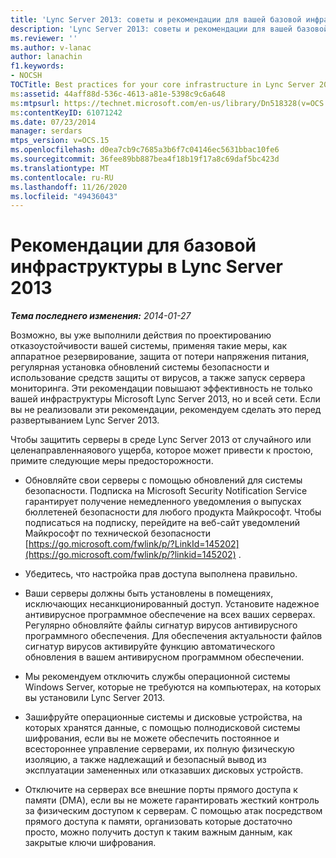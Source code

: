 ```yaml
---
title: 'Lync Server 2013: советы и рекомендации для вашей базовой инфраструктуры'
description: 'Lync Server 2013: советы и рекомендации для вашей базовой инфраструктуры.'
ms.reviewer: ''
ms.author: v-lanac
author: lanachin
f1.keywords:
- NOCSH
TOCTitle: Best practices for your core infrastructure in Lync Server 2013
ms:assetid: 44aff88d-536c-4613-a81e-5398c9c6a648
ms:mtpsurl: https://technet.microsoft.com/en-us/library/Dn518328(v=OCS.15)
ms:contentKeyID: 61071242
ms.date: 07/23/2014
manager: serdars
mtps_version: v=OCS.15
ms.openlocfilehash: d0ea7cb9c7685a3b6f7c04146ec5631bbac10fe6
ms.sourcegitcommit: 36fee89bb887bea4f18b19f17a8c69daf5bc423d
ms.translationtype: MT
ms.contentlocale: ru-RU
ms.lasthandoff: 11/26/2020
ms.locfileid: "49436043"
---
```

# <a name="best-practices-for-your-core-infrastructure-in-lync-server-2013"></a>Рекомендации для базовой инфраструктуры в Lync Server 2013

<div data-xmlns="http://www.w3.org/1999/xhtml">

<div class="topic" data-xmlns="http://www.w3.org/1999/xhtml" data-msxsl="urn:schemas-microsoft-com:xslt" data-cs="https://msdn.microsoft.com/">

<div data-asp="https://msdn2.microsoft.com/asp">



</div>

<div id="mainSection">

<div id="mainBody">

<span> </span>

_**Тема последнего изменения:** 2014-01-27_

Возможно, вы уже выполнили действия по проектированию отказоустойчивости вашей системы, применяя такие меры, как аппаратное резервирование, защита от потери напряжения питания, регулярная установка обновлений системы безопасности и использование средств защиты от вирусов, а также запуск сервера мониторинга. Эти рекомендации повышают эффективность не только вашей инфраструктуры Microsoft Lync Server 2013, но и всей сети. Если вы не реализовали эти рекомендации, рекомендуем сделать это перед развертыванием Lync Server 2013.

Чтобы защитить серверы в среде Lync Server 2013 от случайного или целенаправленнаяового ущерба, которое может привести к простою, примите следующие меры предосторожности.

  - Обновляйте свои серверы с помощью обновлений для системы безопасности. Подписка на Microsoft Security Notification Service гарантирует получение немедленного уведомления о выпусках бюллетеней безопасности для любого продукта Майкрософт. Чтобы подписаться на подписку, перейдите на веб-сайт уведомлений Майкрософт по технической безопасности [https://go.microsoft.com/fwlink/p/?LinkId=145202](https://go.microsoft.com/fwlink/p/?linkid=145202) .

  - Убедитесь, что настройка прав доступа выполнена правильно.

  - Ваши серверы должны быть установлены в помещениях, исключающих несанкционированный доступ. Установите надежное антивирусное программное обеспечение на всех ваших серверах. Регулярно обновляйте файлы сигнатур вирусов антивирусного программного обеспечения. Для обеспечения актуальности файлов сигнатур вирусов активируйте функцию автоматического обновления в вашем антивирусном программном обеспечении.

  - Мы рекомендуем отключить службы операционной системы Windows Server, которые не требуются на компьютерах, на которых вы установили Lync Server 2013.

  - Зашифруйте операционные системы и дисковые устройства, на которых хранятся данные, с помощью полнодисковой системы шифрования, если вы не можете обеспечить постоянное и всестороннее управление серверами, их полную физическую изоляцию, а также надлежащий и безопасный вывод из эксплуатации замененных или отказавших дисковых устройств.

  - Отключите на серверах все внешние порты прямого доступа к памяти (DMA), если вы не можете гарантировать жесткий контроль за физическим доступом к серверам. С помощью атак посредством прямого доступа к памяти, организовать которые достаточно просто, можно получить доступ к таким важным данным, как закрытые ключи шифрования.

</div>

<span> </span>

</div>

</div>

</div>

